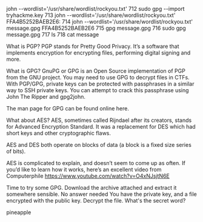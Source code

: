 john  --wordlist='/usr/share/wordlist/rockyou.txt'
  712  sudo gpg --import tryhackme.key
  713  john  --wordlist='/usr/share/wordlist/rockyou.txt' FFA4B5252BAEB2E6:
  714  john  --wordlist='/usr/share/wordlist/rockyou.txt' message.gpg FFA4B5252BAEB2E6
  715  gpg message.gpg
  716  sudo gpg message.gpg
  717  ls
  718  cat message


What is PGP?
PGP stands for Pretty Good Privacy. It’s a software that implements encryption for encrypting files, performing digital signing and more.

What is GPG?
GnuPG or GPG is an Open Source implementation of PGP from the GNU project. You may need to use GPG to decrypt files in CTFs. With PGP/GPG, private keys can be protected with passphrases in a similar way to SSH private keys. You can attempt to crack this passphrase using John The Ripper and gpg2john.

The man page for GPG can be found online here.

What about AES?
AES, sometimes called Rijndael after its creators, stands for Advanced Encryption Standard. It was a replacement for DES which had short keys and other cryptographic flaws.

AES and DES both operate on blocks of data (a block is a fixed size series of bits).

AES is complicated to explain, and doesn’t seem to come up as often. If you’d like to learn how it works, here’s an excellent video from Computerphile https://www.youtube.com/watch?v=O4xNJsjtN6E

Time to try some GPG. Download the archive attached and extract it somewhere sensible.
No answer needed
You have the private key, and a file encrypted with the public key. Decrypt the file. What's the secret word?

pineapple
